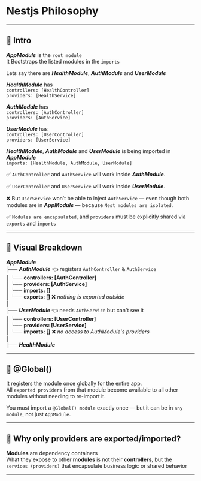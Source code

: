 # Nestjs Philosophy

---

## 🧠 Intro

**_AppModule_** is the `root module`<br>
It Bootstraps the listed modules in the `imports`

Lets say there are **_HealthModule_**, **_AuthModule_** and **_UserModule_**

**_HealthModule_** has<br>
`controllers: [HealthController]`<br>
`providers: [HealthService]`

**_AuthModule_** has<br>
`controllers: [AuthController]`<br>
`providers: [AuthService]`

**_UserModule_** has<br>
`controllers: [UserController]`<br>
`providers: [UserService]`

**_HealthModule_**, **_AuthModule_** and **_UserModule_** is being imported in **_AppModule_**<br>
`imports: [HealthModule, AuthModule, UserModule]`

✅ `AuthController` and `AuthService` will work inside **_AuthModule_**.

✅ `UserController` and `UserService` will work inside **_UserModule_**.

❌ But `UserService` won’t be able to inject `AuthService` — even though both modules are in **_AppModule_** — because `Nest modules are isolated`.

✅ `Modules are encapsulated`, and `providers` must be explicitly shared via `exports` and `imports`

---

## 🧠 Visual Breakdown

**_AppModule_**<br>
├── **_AuthModule_** 👈 registers `AuthController` & `AuthService`<br>
│ └── **controllers: [AuthController]**<br>
│ └── **providers: [AuthService]**<br>
│ └── **imports: []**<br>
│ └── **exports: []** ❌ _nothing is exported outside_<br>
│<br>
├── **_UserModule_** 👈 needs `AuthService` but can't see it<br>
│ └── **controllers: [UserController]**<br>
│ └── **providers: [UserService]**<br>
│ └── **imports: []** ❌ _no access to AuthModule's providers_<br>
│<br>
├── **_HealthModule_**

---

## 🧠 @Global()

It registers the module once globally for the entire app.<br>
All `exported providers` from that module become available to all other modules without needing to re-import it.

You must import a `@Global() module` exactly once — but it can be in `any module`, not just `AppModule`.

---

## 🧠 Why only providers are exported/imported?

**Modules** are dependency containers<br>
What they expose to other **modules** is not their **controllers**, but the `services (providers)` that encapsulate business logic or shared behavior

---
